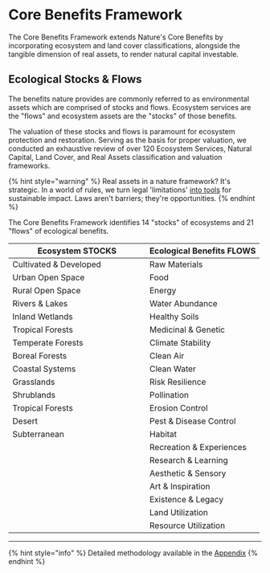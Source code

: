 # Core Benefits Framework

The Core Benefits Framework extends Nature's Core Benefits by incorporating ecosystem and land cover classifications, alongside the tangible dimension of real assets, to render natural capital investable.

## Ecological Stocks & Flows

The benefits nature provides are commonly referred to as environmental assets which are comprised of stocks and flows. Ecosystem services are the "flows" and ecosystem assets are the "stocks"  of those benefits.

The valuation of these stocks and flows is paramount for ecosystem protection and restoration. Serving as the basis for proper valuation, we conducted an exhaustive review of over 120 Ecosystem Services, Natural Capital, Land Cover, and Real Assets classification and valuation frameworks.

{% hint style="warning" %}
Real assets in a nature framework? It's strategic. In a world of rules, we turn legal 'limitations' [into tools](https://dispatches.basin.global/the-tools-we-have) for sustainable impact. Laws aren't barriers; they're opportunities.
{% endhint %}

The Core Benefits Framework identifies 14 "stocks" of ecosystems and 21 "flows" of ecological benefits.

<table><thead><tr><th width="257">Ecosystem STOCKS</th><th>Ecological Benefits FLOWS</th></tr></thead><tbody><tr><td>Cultivated &#x26; Developed</td><td>Raw Materials</td></tr><tr><td>Urban Open Space</td><td>Food</td></tr><tr><td>Rural Open Space</td><td>Energy</td></tr><tr><td>Rivers &#x26; Lakes</td><td>Water Abundance</td></tr><tr><td>Inland Wetlands</td><td>Healthy Soils</td></tr><tr><td>Tropical Forests</td><td>Medicinal &#x26; Genetic</td></tr><tr><td>Temperate Forests</td><td>Climate Stability</td></tr><tr><td>Boreal Forests</td><td>Clean Air</td></tr><tr><td>Coastal Systems</td><td>Clean Water</td></tr><tr><td>Grasslands</td><td>Risk Resilience</td></tr><tr><td>Shrublands</td><td>Pollination</td></tr><tr><td>Tropical Forests</td><td>Erosion Control</td></tr><tr><td>Desert</td><td>Pest &#x26; Disease Control</td></tr><tr><td>Subterranean</td><td>Habitat</td></tr><tr><td></td><td>Recreation &#x26; Experiences</td></tr><tr><td></td><td>Research &#x26; Learning</td></tr><tr><td></td><td>Aesthetic &#x26; Sensory</td></tr><tr><td></td><td>Art &#x26; Inspiration</td></tr><tr><td></td><td>Existence &#x26; Legacy</td></tr><tr><td></td><td>Land Utilization</td></tr><tr><td></td><td>Resource Utilization</td></tr></tbody></table>

***

{% hint style="info" %}
Detailed methodology available in the [Appendix](broken-reference)
{% endhint %}
